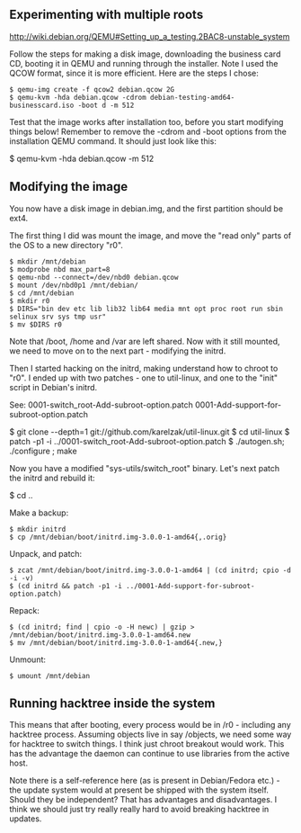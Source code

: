 
Experimenting with multiple roots
---------------------------------

<http://wiki.debian.org/QEMU#Setting_up_a_testing.2BAC8-unstable_system>

Follow the steps for making a disk image, downloading the business
card CD, booting it in QEMU and running through the installer.  Note I
used the QCOW format, since it is more efficient.  Here are the steps
I chose:

	$ qemu-img create -f qcow2 debian.qcow 2G
	$ qemu-kvm -hda debian.qcow -cdrom debian-testing-amd64-businesscard.iso -boot d -m 512

Test that the image works after installation too, before you start
modifying things below!  Remember to remove the -cdrom and -boot
options from the installation QEMU command.  It should just look like
this:

$ qemu-kvm -hda debian.qcow -m 512


Modifying the image
-------------------

You now have a disk image in debian.img, and the first partition
should be ext4.

The first thing I did was mount the image, and move the "read only"
parts of the OS to a new directory "r0".

	$ mkdir /mnt/debian
	$ modprobe nbd max_part=8
	$ qemu-nbd --connect=/dev/nbd0 debian.qcow
	$ mount /dev/nbd0p1 /mnt/debian/
	$ cd /mnt/debian
	$ mkdir r0
	$ DIRS="bin dev etc lib lib32 lib64 media mnt opt proc root run sbin selinux srv sys tmp usr"
	$ mv $DIRS r0 

Note that /boot, /home and /var are left shared.  Now with it still
mounted, we need to move on to the next part - modifying the initrd.

Then I started hacking on the initrd, making understand how to chroot
to "r0".  I ended up with two patches - one to util-linux, and one to
the "init" script in Debian's initrd.

See:
    0001-switch_root-Add-subroot-option.patch
    0001-Add-support-for-subroot-option.patch

$ git clone --depth=1 git://github.com/karelzak/util-linux.git
$ cd util-linux
$ patch -p1 -i ../0001-switch_root-Add-subroot-option.patch
$ ./autogen.sh; ./configure ; make

Now you have a modified "sys-utils/switch_root" binary.  Let's next
patch the initrd and rebuild it:

$ cd ..

Make a backup:

	$ mkdir initrd
	$ cp /mnt/debian/boot/initrd.img-3.0.0-1-amd64{,.orig}

Unpack, and patch:

	$ zcat /mnt/debian/boot/initrd.img-3.0.0-1-amd64 | (cd initrd; cpio -d -i -v)
	$ (cd initrd && patch -p1 -i ../0001-Add-support-for-subroot-option.patch)

Repack:

	$ (cd initrd; find | cpio -o -H newc) | gzip > /mnt/debian/boot/initrd.img-3.0.0-1-amd64.new
	$ mv /mnt/debian/boot/initrd.img-3.0.0-1-amd64{.new,}

Unmount:

	$ umount /mnt/debian

Running hacktree inside the system
----------------------------------

This means that after booting, every process would be in /r0 -
including any hacktree process.  Assuming objects live in say
/objects, we need some way for hacktree to switch things.  I think
just chroot breakout would work.  This has the advantage the daemon
can continue to use libraries from the active host.

Note there is a self-reference here (as is present in Debian/Fedora
etc.) - the update system would at present be shipped with the system
itself.  Should they be independent?  That has advantages and
disadvantages.  I think we should just try really really hard to avoid
breaking hacktree in updates.


